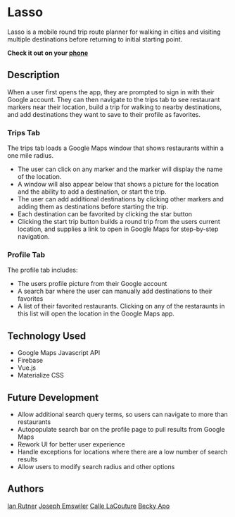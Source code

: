 # Lasso

Lasso is a mobile round trip route planner for walking in cities and visiting multiple destinations before returning to initial starting point.

**Check it out on your [phone](https://project-1-jfe.firebaseapp.com/)**

## Description

When a user first opens the app, they are prompted to sign in with their Google account.
They can then navigate to the trips tab to see restaurant markers near their location, build a trip for walking to nearby destinations,
and add destinations they want to save to their profile as favorites.

### Trips Tab

The trips tab loads a Google Maps window that shows restaurants within a one mile radius.

- The user can click on any marker and the marker will display the name of the location.
- A window will also appear below that shows a picture for the location and the ability to add a destination, or start the trip.
- The user can add additional destinations by clicking other markers and adding them as destinations before starting the trip.
- Each destination can be favorited by clicking the star button
- Clicking the start trip button builds a round trip from the users current location, and supplies a link to open in Google Maps for step-by-step navigation.

### Profile Tab

The profile tab includes:

- The users profile picture from their Google account
- A search bar where the user can manually add destinations to their favorites
- A list of their favorited restaurants. Clicking on any of the restaraunts in this list will open the location in the Google Maps app.

## Technology Used

- Google Maps Javascript API
- Firebase
- Vue.js
- Materialize CSS

## Future Development

- Allow additional search query terms, so users can navigate to more than restaurants
- Autopopulate search bar on the profile page to pull results from Google Maps
- Rework UI for better user experience
- Handle exceptions for locations where there are a low number of search results
- Allow users to modify search radius and other options

## Authors

[Ian Rutner](https://github.com/Malazanian)
[Joseph Emswiler](https://github.com/josephemswiler)
[Calle LaCouture](https://github.com/celacouture)
[Becky Apo](https://github.com/goalsachiever17)